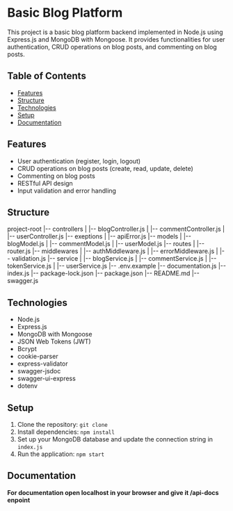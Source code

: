 # Basic Blog Platform

This project is a basic blog platform backend implemented in Node.js using Express.js and MongoDB with Mongoose. It provides functionalities for user authentication, CRUD operations on blog posts, and commenting on blog posts.

## Table of Contents
- [Features](#features)
- [Structure](#structure)
- [Technologies](#technologies)
- [Setup](#setup)
- [Documentation](#documentation)

## Features
- User authentication (register, login, logout)
- CRUD operations on blog posts (create, read, update, delete)
- Commenting on blog posts
- RESTful API design
- Input validation and error handling

## Structure
project-root
|-- controllers
|   |-- blogController.js
|   |-- commentController.js
|   |-- userController.js
|-- exeptions
|   |-- apiError.js
|-- models
|   |-- blogModel.js
|   |-- commentModel.js
|   |-- userModel.js
|-- routes
|   |-- router.js
|-- middlewares
|   |-- authMiddleware.js
|   |-- errorMiddleware.js
|   |-- validation.js
|-- service
|   |-- blogService.js
|   |-- commentService.js
|   |-- tokenService.js
|   |-- userService.js
|-- .env.example
|-- documentation.js
|-- index.js
|-- package-lock.json
|-- package.json
|-- README.md
|-- swagger.js
 

## Technologies
- Node.js
- Express.js
- MongoDB with Mongoose
- JSON Web Tokens (JWT)
- Bcrypt 
- cookie-parser 
- express-validator 
- swagger-jsdoc 
- swagger-ui-express 
- dotenv

## Setup
1. Clone the repository: `git clone `
2. Install dependencies: `npm install`
3. Set up your MongoDB database and update the connection string in `index.js`
4. Run the application: `npm start`

## Documentation
**For documentation open localhost in your browser and give it /api-docs enpoint**   

 